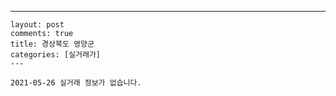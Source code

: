 ---
    layout: post
    comments: true
    title: 경상북도 영양군
    categories: [실거래가]
    ---

    2021-05-26 실거래 정보가 없습니다.

    